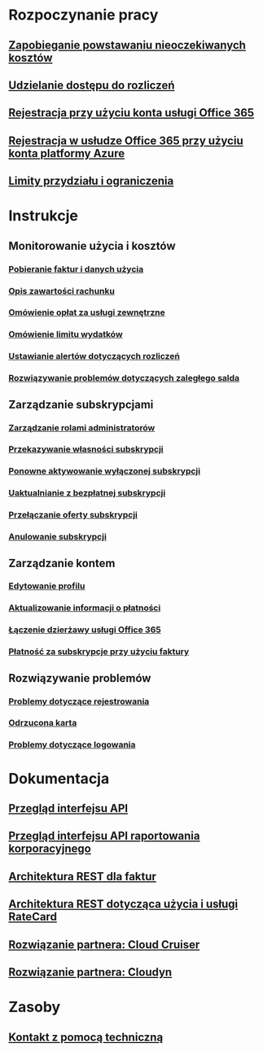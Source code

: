 # Rozpoczynanie pracy
## [Zapobieganie powstawaniu nieoczekiwanych kosztów](billing-getting-started.md)
## [Udzielanie dostępu do rozliczeń](billing-manage-access.md)
## [Rejestracja przy użyciu konta usługi Office 365](billing-use-existing-office-365-account-azure-subscription.md)
## [Rejestracja w usłudze Office 365 przy użyciu konta platformy Azure](billing-use-existing-azure-account-for-office-365-subscription.md)
## [Limity przydziału i ograniczenia](../azure-subscription-service-limits.md?toc=/azure/billing/TOC.json)

# Instrukcje
## Monitorowanie użycia i kosztów
### [Pobieranie faktur i danych użycia](billing-download-azure-invoice-daily-usage-date.md)
### [Opis zawartości rachunku](billing-understand-your-bill.md)
### [Omówienie opłat za usługi zewnętrzne](billing-understand-your-azure-marketplace-charges.md)
### [Omówienie limitu wydatków](billing-spending-limit.md)
### [Ustawianie alertów dotyczących rozliczeń](billing-set-up-alerts.md)
### [Rozwiązywanie problemów dotyczących zaległego salda](billing-azure-subscription-past-due-balance.md)

## Zarządzanie subskrypcjami
### [Zarządzanie rolami administratorów](billing-add-change-azure-subscription-administrator.md)
### [Przekazywanie własności subskrypcji](billing-subscription-transfer.md)
### [Ponowne aktywowanie wyłączonej subskrypcji](billing-subscription-become-disable.md)
### [Uaktualnianie z bezpłatnej subskrypcji](billing-upgrade-azure-subscription.md)
### [Przełączanie oferty subskrypcji](billing-how-to-switch-azure-offer.md)
### [Anulowanie subskrypcji](billing-how-to-cancel-azure-subscription.md)
## Zarządzanie kontem
### [Edytowanie profilu](billing-how-to-change-azure-account-profile.md)
### [Aktualizowanie informacji o płatności](billing-how-to-change-credit-card.md)
### [Łączenie dzierżawy usługi Office 365](billing-add-office-365-tenant-to-azure-subscription.md)
### [Płatność za subskrypcje przy użyciu faktury](billing-how-to-pay-by-invoice.md)
## Rozwiązywanie problemów
### [Problemy dotyczące rejestrowania](billing-troubleshoot-azure-sign-up-issues.md)
### [Odrzucona karta](billing-credit-card-fails-during-azure-sign-up.md)
### [Problemy dotyczące logowania](billing-cannot-login-subscription.md)

# Dokumentacja
## [Przegląd interfejsu API](billing-usage-rate-card-overview.md)
## [Przegląd interfejsu API raportowania korporacyjnego](billing-enterprise-api.md)
## [Architektura REST dla faktur](/rest/api/billing)
## [Architektura REST dotycząca użycia i usługi RateCard](https://msdn.microsoft.com/library/azure/1ea5b323-54bb-423d-916f-190de96c6a3c)
## [Rozwiązanie partnera: Cloud Cruiser](billing-usage-rate-card-partner-solution-cloudcruiser.md)
## [Rozwiązanie partnera: Cloudyn](billing-usage-rate-card-partner-solution-cloudyn.md)

# Zasoby
## [Kontakt z pomocą techniczną](../azure-supportability/how-to-create-azure-support-request.md)
